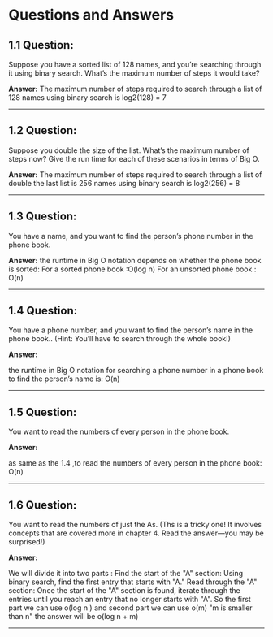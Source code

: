 # Questions and Answers

## 1.1 Question:
Suppose you have a sorted list of 128 names, and you’re searching through it using binary search. What’s the maximum number of steps it would take?

**Answer:**
The maximum number of steps required to search through a list of 128 names using binary search is log2(128) = 7

---

## 1.2 Question:
Suppose you double the size of the list. What’s the maximum number of steps now? Give the run time for each of these scenarios in terms of Big O.

**Answer:**
The maximum number of steps required to search through a list of double the last list is 256 names using binary search is log2(256) = 8

---

## 1.3 Question:
You have a name, and you want to find the person’s phone number in the phone book.

**Answer:**
the runtime in Big O notation depends on whether the phone book is sorted:
For a sorted phone book :O(log n)
For an unsorted phone book : O(n)

---

## 1.4 Question:

You have a phone number, and you want to find the person’s name in the phone book.. (Hint: You’ll have to search through the whole 
book!)

**Answer:**

 the runtime in Big O notation for searching a phone number in a 
phone book to find the person’s name is: O(n)

---

## 1.5 Question:

You want to read the numbers of every person in the phone book.

**Answer:**

as same as the 1.4 ,to read the numbers of every person in the phone book: O(n)

---

## 1.6 Question:

You want to read the numbers of just the As. (Ths is a tricky one!
It involves concepts that are covered more in chapter 4. Read the
answer—you may be surprised!)

**Answer:**

 We will divide it into two parts : 
Find the start of the "A" section: Using binary search, find the first entry that 
starts with "A."
Read through the "A" section: Once the start of the "A" section is found, iterate 
through the entries until you reach an entry that no longer starts with "A".
So the first part we can use o(log n ) and second part we can use o(m) "m is 
smaller than n" the answer will be o(log n + m)

---